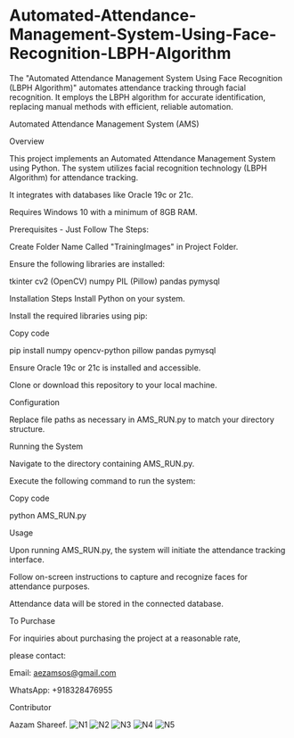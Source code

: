 # Automated-Attendance-Management-System-Using-Face-Recognition-LBPH-Algorithm
The "Automated Attendance Management System Using Face Recognition (LBPH Algorithm)" automates attendance tracking through facial recognition. It employs the LBPH algorithm for accurate identification, replacing manual methods with efficient, reliable automation.

Automated Attendance Management System (AMS)

Overview

This project implements an Automated Attendance Management System using Python. The system utilizes facial recognition technology (LBPH Algorithm) for attendance tracking.

It integrates with databases like Oracle 19c or 21c.

Requires Windows 10 with a minimum of 8GB RAM.

Prerequisites - Just Follow The Steps:

Create Folder Name Called "TrainingImages" in Project Folder.

Ensure the following libraries are installed:

tkinter
cv2 (OpenCV)
numpy
PIL (Pillow)
pandas
pymysql

Installation Steps
Install Python on your system.

Install the required libraries using pip:

Copy code

pip install numpy opencv-python pillow pandas pymysql

Ensure Oracle 19c or 21c is installed and accessible.

Clone or download this repository to your local machine.

Configuration

Replace file paths as necessary in AMS_RUN.py to match your directory structure.

Running the System

Navigate to the directory containing AMS_RUN.py.

Execute the following command to run the system:

Copy code

python AMS_RUN.py

Usage

Upon running AMS_RUN.py, the system will initiate the attendance tracking interface.

Follow on-screen instructions to capture and recognize faces for attendance purposes.

Attendance data will be stored in the connected database.



To Purchase

For inquiries about purchasing the project at a reasonable rate, 

please contact:

Email: aezamsos@gmail.com

WhatsApp: +918328476955

Contributor

Aazam Shareef.
![N1](https://github.com/aezamsos/Automated-Attendance-Management-System-Using-Face-Recognition-LBPH-Algorithm/assets/120459990/6bee64a9-fed7-4fa6-a863-5141ad806284)
![N2](https://github.com/aezamsos/Automated-Attendance-Management-System-Using-Face-Recognition-LBPH-Algorithm/assets/120459990/e98484a9-c466-4a45-b21c-35bd1d9e6487)
![N3](https://github.com/aezamsos/Automated-Attendance-Management-System-Using-Face-Recognition-LBPH-Algorithm/assets/120459990/e744ba59-2342-49f3-b40c-d4d94c0d41b5)
![N4](https://github.com/aezamsos/Automated-Attendance-Management-System-Using-Face-Recognition-LBPH-Algorithm/assets/120459990/f376cb04-0745-412a-b8e2-0afc77b185ae)
![N5](https://github.com/aezamsos/Automated-Attendance-Management-System-Using-Face-Recognition-LBPH-Algorithm/assets/120459990/092140fe-fc7f-4e34-9bf0-fb04f3cc6e9b)

